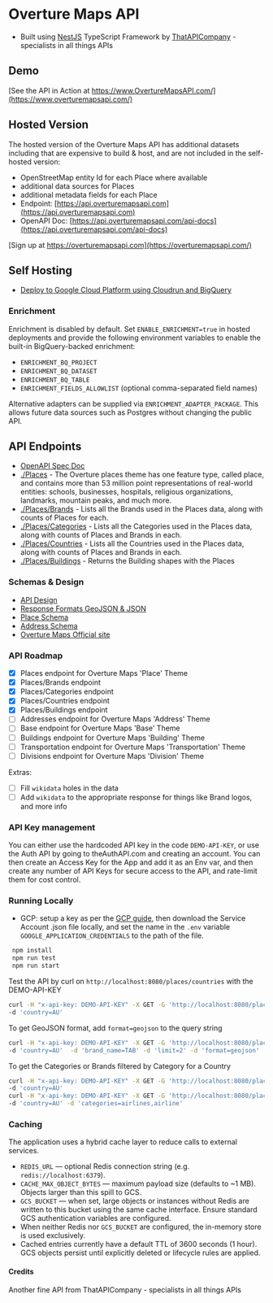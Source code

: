 # Overture Maps API

- Built using [NestJS](https://github.com/nestjs/nest) TypeScript Framework by [ThatAPICompany](https://thatapicompany.com) - specialists in all things APIs

## Demo

[See the API in Action at https://www.OvertureMapsAPI.com/](https://www.overturemapsapi.com/)

## Hosted Version

The hosted version of the Overture Maps API has additional datasets including that are expensive to build & host, and are not included in the self-hosted version:

- OpenStreetMap entity Id for each Place where available
- additional data sources for Places
- additional metadata fields for each Place
- Endpoint: [https://api.overturemapsapi.com](https://api.overturemapsapi.com)
- OpenAPI Doc: [https://api.overturemapsapi.com/api-docs](https://api.overturemapsapi.com/api-docs)

[Sign up at https://overturemapsapi.com](https://overturemapsapi.com/)

## Self Hosting

- [Deploy to Google Cloud Platform using Cloudrun and BigQuery](./docs/google-cloud-platform.md)

### Enrichment

Enrichment is disabled by default. Set `ENABLE_ENRICHMENT=true` in hosted deployments and provide the following environment variables to enable the built-in BigQuery-backed enrichment:

- `ENRICHMENT_BQ_PROJECT`
- `ENRICHMENT_BQ_DATASET`
- `ENRICHMENT_BQ_TABLE`
- `ENRICHMENT_FIELDS_ALLOWLIST` (optional comma-separated field names)

Alternative adapters can be supplied via `ENRICHMENT_ADAPTER_PACKAGE`. This allows future data sources such as Postgres without changing the public API.

## API Endpoints

- [OpenAPI Spec Doc](https://api.overturemapsapi.com/api-docs.json)
- [./Places](https://www.overturemapsapi.com/docs/api-endpoints/places/) - The Overture places theme has one feature type, called place, and contains more than 53 million point representations of real-world entities: schools, businesses, hospitals, religious organizations, landmarks, mountain peaks, and much more.
- [./Places/Brands](https://www.overturemapsapi.com/docs/api-endpoints/places-brands) - Lists all the Brands used in the Places data, along with counts of Places for each.
- [./Places/Categories](https://www.overturemapsapi.com/docs/api-endpoints/places-categories) - Lists all the Categories used in the Places data, along with counts of Places and Brands in each.
- [./Places/Countries](https://www.overturemapsapi.com/docs/api-endpoints/places-countries) - Lists all the Countries used in the Places data, along with counts of Places and Brands in each.
- [./Places/Buildings](https://www.overturemapsapi.com/docs/api-endpoints/places-buildings) - Returns the Building shapes with the Places

### Schemas & Design

- [API Design](./docs/api-design.md)
- [Response Formats GeoJSON & JSON](./docs/response-formats.md)
- [Place Schema](https://docs.overturemaps.org/schema/reference/places/place/)
- [Address Schema](https://docs.overturemaps.org/schema/reference/addresses/address/)
- [Overture Maps Official site](https://overturemaps.org/)

### API Roadmap

- [x] Places endpoint for Overture Maps 'Place' Theme
- [x] Places/Brands endpoint
- [x] Places/Categories endpoint
- [x] Places/Countries endpoint
- [x] Places/Buildings endpoint
- [ ] Addresses endpoint for Overture Maps 'Address' Theme
- [ ] Base endpoint for Overture Maps 'Base' Theme
- [ ] Buildings endpoint for Overture Maps 'Building' Theme
- [ ] Transportation endpoint for Overture Maps 'Transportation' Theme
- [ ] Divisions endpoint for Overture Maps 'Division' Theme

Extras:

- [ ] Fill `wikidata` holes in the data
- [ ] Add `wikidata` to the appropriate response for things like Brand logos, and more info

### API Key management

You can either use the hardcoded API key in the code `DEMO-API-KEY`, or use the Auth API by going to theAuthAPI.com and creating an account. You can then create an Access Key for the App and add it as an Env var, and then create any number of API Keys for secure access to the API, and rate-limit them for cost control.

### Running Locally

- GCP: setup a key as per the [GCP guide](./docs/google-cloud-platform.md), then download the Service Account .json file locally, and set the name in the `.env` variable `GOOGLE_APPLICATION_CREDENTIALS` to the path of the file.

```bash
 npm install
 npm run test
 npm run start
```

Test the API by curl on `http://localhost:8080/places/countries` with the DEMO-API-KEY

```bash
curl -H "x-api-key: DEMO-API-KEY" -X GET -G 'http://localhost:8080/places/brands' \
-d 'country=AU'
```

To get GeoJSON format, add `format=geojson` to the query string

```bash
curl -H "x-api-key: DEMO-API-KEY" -X GET -G 'http://localhost:8080/places' \
-d 'country=AU'  -d 'brand_name=TAB' -d 'limit=2' -d 'format=geojson'
```

To get the Categories or Brands filtered by Category for a Country

```bash
curl -H "x-api-key: DEMO-API-KEY" -X GET -G 'http://localhost:8080/places/categories' \
-d 'country=AU'
curl -H "x-api-key: DEMO-API-KEY" -X GET -G 'http://localhost:8080/places/brands' \
-d 'country=AU' -d 'categories=airlines,airline'
```

### Caching

The application uses a hybrid cache layer to reduce calls to external services.

- `REDIS_URL` &mdash; optional Redis connection string (e.g. `redis://localhost:6379`).
- `CACHE_MAX_OBJECT_BYTES` &mdash; maximum payload size (defaults to ~1&nbsp;MB). Objects larger than this spill to GCS.
- `GCS_BUCKET` &mdash; when set, large objects or instances without Redis are written to this bucket using the same cache interface. Ensure standard GCS authentication variables are configured.
- When neither Redis nor `GCS_BUCKET` are configured, the in-memory store is used exclusively.
- Cached entries currently have a default TTL of 3600 seconds (1 hour). GCS objects persist until explicitly deleted or lifecycle rules are applied.


#### Credits

Another fine API from ThatAPICompany - specialists in all things APIs
